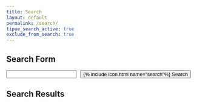 ```yaml
---
title: Search
layout: default
permalink: /search/
tipue_search_active: true
exclude_from_search: true
---
```

<script src="{{site.github.url}}/assets/scripts/jquery.min.js"></script>
<script src="{{site.github.url}}/assets/search/tipuesearch_content.js"></script>
<script src="{{site.github.url}}/assets/search/tipuesearch_set.js"></script>
<script src="{{site.github.url}}/assets/search/tipuesearch.js"></script>

## Search Form

<form action="{{site.github.url}}{{ page.url }}" style="display: flex;">
    <input type="text" name="q" id="tipue_search_input" pattern=".{3,}" title="At least 3 characters" required style="margin-right: 10px">
    <button class="button button--icon" type="submit">
    <span>{% include icon.html name="search"%}</span>&nbsp;<span>Search</span>
    </button>
</form>

## Search Results

<div id="tipue_search_content"></div>

<script>
$(document).ready(function() {
  $('#tipue_search_input').tipuesearch();
});
</script>

